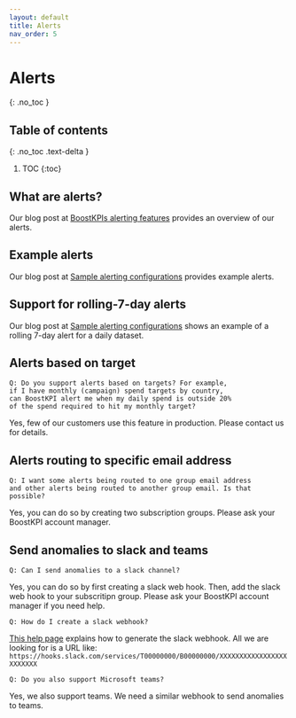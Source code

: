 ```yaml
---
layout: default
title: Alerts
nav_order: 5
---
```


# Alerts
{: .no_toc }

## Table of contents
{: .no_toc .text-delta }

1. TOC
{:toc}

## What are alerts?

Our blog post
at [BoostKPIs alerting features](https://blog.boostkpi.com/BoostKPIs-alerting-features/) provides an
overview of our alerts.

## Example alerts

Our blog post
at [Sample alerting configurations](https://blog.boostkpi.com/Sample-alerting-configurations/)
provides example alerts.

## Support for rolling-7-day alerts

Our blog post
at [Sample alerting configurations](https://blog.boostkpi.com/Sample-alerting-configurations/) shows
an example of a rolling 7-day alert for a daily dataset.

## Alerts based on target

```
Q: Do you support alerts based on targets? For example, 
if I have monthly (campaign) spend targets by country, 
can BoostKPI alert me when my daily spend is outside 20% 
of the spend required to hit my monthly target?
```

Yes, few of our customers use this feature in production. Please contact us for details.

## Alerts routing to specific email address

```
Q: I want some alerts being routed to one group email address 
and other alerts being routed to another group email. Is that possible?
```

Yes, you can do so by creating two subscription groups. Please ask your BoostKPI account manager.

## Send anomalies to slack and teams

```
Q: Can I send anomalies to a slack channel?
```

Yes, you can do so by first creating a slack web hook. Then, add the slack web hook to your
subscritipn group. Please ask your BoostKPI account manager if you need help.

```
Q: How do I create a slack webhook?
```

[This help page](https://api.slack.com/messaging/webhooks#create_a_webhook) explains how to generate
the slack webhook.
All we are looking for is a URL like:
`https://hooks.slack.com/services/T00000000/B00000000/XXXXXXXXXXXXXXXXXXXXXXXX`

```
Q: Do you also support Microsoft teams?
```

Yes, we also support teams. We need a similar webhook to send anomalies to teams. 

